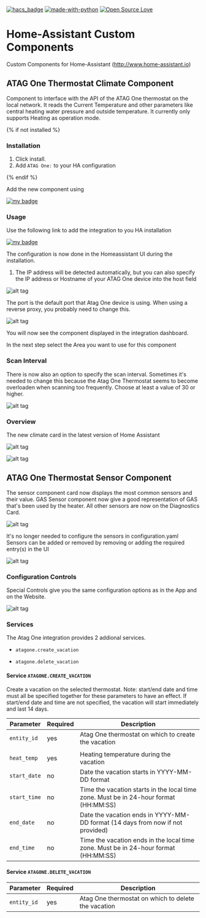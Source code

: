 [![hacs_badge](https://img.shields.io/badge/HACS-Default-orange.svg)](https://github.com/custom-components/hacs) [![made-with-python](https://img.shields.io/badge/Made%20with-Python-1f425f.svg)](https://www.python.org/) [![Open Source Love](https://badges.frapsoft.com/os/v1/open-source.svg?v=103)](https://github.com/ellerbrock/open-source-badges/)

# Home-Assistant Custom Components

Custom Components for Home-Assistant (http://www.home-assistant.io)

## ATAG One Thermostat Climate Component

Component to interface with the API of the ATAG One thermostat on the local network.
It reads the Current Temperature and other parameters like central heating water pressure and outside temperature. It currently only supports Heating as operation mode.

{% if not installed %}
### Installation

1. Click install.
1. Add `ATAG One:` to your HA configuration  

{% endif %}

Add the new component using

[![my badge](https://my.home-assistant.io/badges/config_flow_start.svg)](https://my.home-assistant.io/redirect/config_flow_start?domain=atagone)

### Usage

Use the following link to add the integration to you HA installation

[![my badge](https://my.home-assistant.io/badges/config_flow_start.svg)](https://my.home-assistant.io/redirect/config_flow_start?domain=atagone)

The configuration is now done in the Homeassistant UI during the installation.

1. The IP address will be detected automatically, but you can also specify the IP address or Hostname of your ATAG One device into the host field

![alt tag](https://github.com/herikw/home-assistant-custom-components/blob/master/screenshots/IPaddress.png?raw=true "Screenshot")

The port is the default port that Atag One device is using. When using a reverse proxy, you probably need to change this. 

![alt tag](https://github.com/herikw/home-assistant-custom-components/blob/master/screenshots/AoneSucces.png?raw=true "Screenshot")

You will now see the component displayed in the integration dashboard.

In the next step select the Area you want to use for this component

### Scan Interval

There is now also an option to specify the scan interval. Sometimes it's needed to change this because the Atag One Thermostat seems to become overloaden when scanning too frequently.
Choose at least a value of 30 or higher.

![alt tag](https://github.com/herikw/home-assistant-custom-components/blob/master/screenshots/scaninterval.png?raw=true "Screenshot")


### Overview

The new climate card in the latest version of Home Assistant

![alt tag](https://github.com/herikw/home-assistant-custom-components/blob/master/screenshots/Thermostat.png?raw=true "Screenshot")

![alt tag](https://github.com/herikw/home-assistant-custom-components/blob/master/screenshots/AoneDetails.png?raw=true "Screenshot")

## ATAG One Thermostat Sensor Component

The sensor component card now displays the most common sensors and their value. GAS Sensor component now give a good representation of GAS that's been used by the heater.
All other sensors are now on the Diagnostics Card.

![alt tag](https://github.com/herikw/home-assistant-custom-components/blob/master/screenshots/sensorsnew.png?raw=true "Screenshot")

It's no longer needed to configure the sensors in configuration.yaml
Sensors can be added or removed by removing or adding the required entry(s) in the UI

![alt tag](https://github.com/herikw/home-assistant-custom-components/blob/master/screenshots/disable-sensor.png?raw=true "Screenshot")

### Configuration Controls

Special Controls give you the same configuration options as in the App and on the Website.

![alt tag](https://github.com/herikw/home-assistant-custom-components/blob/master/screenshots/AOneConf.png?raw=true "Screenshot")

### Services

The Atag One integration provides 2 addional services.

- `atagone.create_vacation`

- `atagone.delete_vacation`

#### Service `ATAGONE.CREATE_VACATION`

Create a vacation on the selected thermostat. Note: start/end date and time must all be specified together for these parameters to have an effect. If start/end date and time are not specified, the vacation will start immediately and last 14 days.


| Parameter              | Required | Description                                                                                        |
| ---------------------- | -------- | -------------------------------------------------------------------------------------------------- |
| `entity_id`            | yes      | Atag One thermostat on which to create the vacation	                                               |
|                                                                                                                                        |
| `heat_temp`            | yes      | Heating temperature during the vacation                                                            |
| `start_date`           | no       | Date the vacation starts in YYYY-MM-DD format                                                      |
| `start_time`           | no       | Time the vacation starts in the local time zone. Must be in 24-hour format (HH:MM:SS)              |
| `end_date`             | no       | Date the vacation ends in YYYY-MM-DD format (14 days from now if not provided)                     |
| `end_time`             | no       | Time the vacation ends in the local time zone. Must be in 24-hour format (HH:MM:SS)                |

#### Service `ATAGONE.DELETE_VACATION`

| Parameter              | Required | Description                                                                                        |
| ---------------------- | -------- | -------------------------------------------------------------------------------------------------- |
| `entity_id`            | yes      | Atag One thermostat on which to delete the vacation	                                               |
